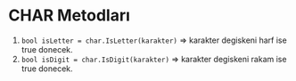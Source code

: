 # CHAR Metodları
 1. `bool isLetter = char.IsLetter(karakter)` => karakter degiskeni harf ise true donecek.
 2. `bool isDigit = char.IsDigit(karakter)` => karakter degiskeni rakam ise true donecek.